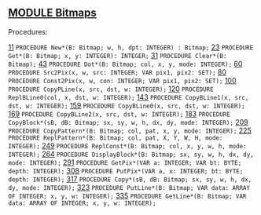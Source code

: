 
## [MODULE Bitmaps](https://github.com/io-core/Paint/blob/main/Bitmaps.Mod)

Procedures:

[11](https://github.com/io-core/Paint/blob/main/Bitmaps.Mod#11) `PROCEDURE New*(B: Bitmap; w, h, dpt: INTEGER) : Bitmap;`
[23](https://github.com/io-core/Paint/blob/main/Bitmaps.Mod#23) `PROCEDURE Get*(B: Bitmap; x, y: INTEGER): INTEGER;`
[31](https://github.com/io-core/Paint/blob/main/Bitmaps.Mod#31) `PROCEDURE Clear*(B: Bitmap);`
[43](https://github.com/io-core/Paint/blob/main/Bitmaps.Mod#43) `PROCEDURE Dot*(B: Bitmap; col, x, y, mode: INTEGER);`
[60](https://github.com/io-core/Paint/blob/main/Bitmaps.Mod#60) `PROCEDURE Src2Pix(x, w, src: INTEGER; VAR pix1, pix2: SET);`
[80](https://github.com/io-core/Paint/blob/main/Bitmaps.Mod#80) `PROCEDURE Const2Pix(x, w, con: INTEGER; VAR pix1, pix2: SET);`
[100](https://github.com/io-core/Paint/blob/main/Bitmaps.Mod#100) `PROCEDURE CopyPLine(x, src, dst, w: INTEGER);`
[120](https://github.com/io-core/Paint/blob/main/Bitmaps.Mod#120) `PROCEDURE ReplBLine0(col, x, dst, w: INTEGER);`
[143](https://github.com/io-core/Paint/blob/main/Bitmaps.Mod#143) `PROCEDURE CopyBLine1(x, src, dst, w: INTEGER);`
[159](https://github.com/io-core/Paint/blob/main/Bitmaps.Mod#159) `PROCEDURE CopyBLine0(x, src, dst, w: INTEGER);`
[169](https://github.com/io-core/Paint/blob/main/Bitmaps.Mod#169) `PROCEDURE CopyBLine2(x, src, dst, w: INTEGER);`
[183](https://github.com/io-core/Paint/blob/main/Bitmaps.Mod#183) `PROCEDURE CopyBlock*(sB, dB: Bitmap; sx, sy, w, h, dx, dy, mode: INTEGER);`
[209](https://github.com/io-core/Paint/blob/main/Bitmaps.Mod#209) `PROCEDURE CopyPattern*(B: Bitmap; col, pat, x, y, mode: INTEGER);`
[225](https://github.com/io-core/Paint/blob/main/Bitmaps.Mod#225) `PROCEDURE ReplPattern*(B: Bitmap; col, pat, X, Y, W, H, mode: INTEGER);`
[249](https://github.com/io-core/Paint/blob/main/Bitmaps.Mod#249) `PROCEDURE ReplConst*(B: Bitmap; col, x, y, w, h, mode: INTEGER);`
[264](https://github.com/io-core/Paint/blob/main/Bitmaps.Mod#264) `PROCEDURE DisplayBlock*(B: Bitmap; sx, sy, w, h, dx, dy, mode: INTEGER);`
[291](https://github.com/io-core/Paint/blob/main/Bitmaps.Mod#291) `PROCEDURE GetPix*(VAR a: INTEGER; VAR bt: BYTE; depth: INTEGER);`
[308](https://github.com/io-core/Paint/blob/main/Bitmaps.Mod#308) `PROCEDURE PutPix*(VAR a, x: INTEGER; bt: BYTE; depth: INTEGER);`
[317](https://github.com/io-core/Paint/blob/main/Bitmaps.Mod#317) `PROCEDURE Copy*(sB, dB: Bitmap; sx, sy, w, h, dx, dy, mode: INTEGER);`
[323](https://github.com/io-core/Paint/blob/main/Bitmaps.Mod#323) `PROCEDURE PutLine*(B: Bitmap; VAR data: ARRAY OF INTEGER; x, y, w: INTEGER);`
[335](https://github.com/io-core/Paint/blob/main/Bitmaps.Mod#335) `PROCEDURE GetLine*(B: Bitmap; VAR data: ARRAY OF INTEGER; x, y, w: INTEGER);`
